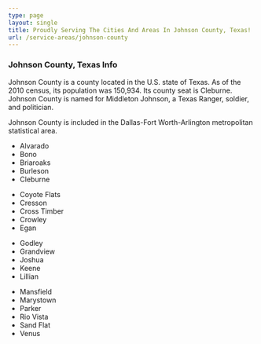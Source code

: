 ```yaml
---
type: page
layout: single
title: Proudly Serving The Cities And Areas In Johnson County, Texas!
url: /service-areas/johnson-county
---
```


### Johnson County, Texas Info  

Johnson County is a county located in the U.S. state of Texas. As of the 2010 census, its population was 150,934. Its county seat is Cleburne. Johnson County is named for Middleton Johnson, a Texas Ranger, soldier, and politician.

Johnson County is included in the Dallas-Fort Worth-Arlington metropolitan statistical area. 


<section class="row mx-auto mb-50 d-flex align-items-center justify-content-center">
<div class="col-lg-3 col-md-6 col-sm-12 text-center">

- Alvarado
- Bono
- Briaroaks
- Burleson 
- Cleburne

 </div>
<div class="col-lg-3 col-md-6 col-sm-12 text-center">

* Coyote Flats
* Cresson 
* Cross Timber
* Crowley 
* Egan

 </div>
<div class="col-lg-3 col-md-6 col-sm-12 text-center">

- Godley
- Grandview
- Joshua
- Keene
- Lillian

 </div>
<div class="col-lg-3 col-md-6 col-sm-12 text-center">

* Mansfield
* Marystown
* Parker
* Rio Vista
* Sand Flat
* Venus
 </div>



</section>

    